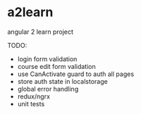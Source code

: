 # a2learn
angular 2 learn project

TODO:
* login form validation
* course edit form validation
* use CanActivate guard to auth all pages
* store auth state in localstorage
* global error handling
* redux/ngrx
* unit tests
